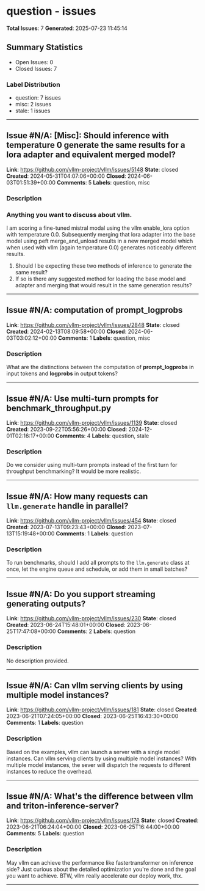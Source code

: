 # question - issues

**Total Issues**: 7
**Generated**: 2025-07-23 11:45:14

## Summary Statistics

- Open Issues: 0
- Closed Issues: 7

### Label Distribution

- question: 7 issues
- misc: 2 issues
- stale: 1 issues

---

## Issue #N/A: [Misc]: Should inference with temperature 0 generate the same results for a lora adapter and equivalent merged model?

**Link**: https://github.com/vllm-project/vllm/issues/5148
**State**: closed
**Created**: 2024-05-31T04:07:06+00:00
**Closed**: 2024-06-03T01:51:39+00:00
**Comments**: 5
**Labels**: question, misc

### Description

### Anything you want to discuss about vllm.

I am scoring a fine-tuned mistral modal using the vllm enable_lora option with temperature 0.0. Subsequently merging that lora adapter into the base model using peft merge_and_unload results in a new merged model which when used with vllm (again temperature 0.0) generates noticeably different results. 

1. Should I be expecting these two methods of inference to generate the same result? 
2. If so is there any suggested method for loading the base model and adapter and merging that would result in the same generation results?

---

## Issue #N/A: computation of prompt_logprobs

**Link**: https://github.com/vllm-project/vllm/issues/2848
**State**: closed
**Created**: 2024-02-13T08:09:58+00:00
**Closed**: 2024-06-03T03:02:12+00:00
**Comments**: 1
**Labels**: question, misc

### Description

What are the distinctions between the computation of **prompt_logprobs** in input tokens and **logprobs** in output tokens?

---

## Issue #N/A: Use multi-turn prompts for benchmark_throughput.py

**Link**: https://github.com/vllm-project/vllm/issues/1139
**State**: closed
**Created**: 2023-09-22T05:56:26+00:00
**Closed**: 2024-12-01T02:16:17+00:00
**Comments**: 4
**Labels**: question, stale

### Description

Do we consider using multi-turn prompts instead of the first turn for throughput benchmarking? It would be more realistic.

---

## Issue #N/A: How many requests can `llm.generate` handle in parallel?

**Link**: https://github.com/vllm-project/vllm/issues/454
**State**: closed
**Created**: 2023-07-13T09:23:43+00:00
**Closed**: 2023-07-13T15:19:48+00:00
**Comments**: 1
**Labels**: question

### Description

To run benchmarks, should I add all prompts to the `llm.generate` class at once, let the engine queue and schedule, or add them in small batches?

---

## Issue #N/A: Do you support streaming generating outputs?

**Link**: https://github.com/vllm-project/vllm/issues/230
**State**: closed
**Created**: 2023-06-24T15:48:01+00:00
**Closed**: 2023-06-25T17:47:08+00:00
**Comments**: 2
**Labels**: question

### Description

No description provided.

---

## Issue #N/A: Can vllm serving clients by using multiple model instances?

**Link**: https://github.com/vllm-project/vllm/issues/181
**State**: closed
**Created**: 2023-06-21T07:24:05+00:00
**Closed**: 2023-06-25T16:43:30+00:00
**Comments**: 1
**Labels**: question

### Description

Based on the examples, vllm can launch a server with a  single model instances. Can vllm serving clients by using multiple model instances? With multiple model instances, the sever will dispatch the requests to different instances to reduce the overhead.

---

## Issue #N/A: What's the difference between vllm and triton-inference-server?

**Link**: https://github.com/vllm-project/vllm/issues/178
**State**: closed
**Created**: 2023-06-21T06:24:04+00:00
**Closed**: 2023-06-25T16:44:00+00:00
**Comments**: 5
**Labels**: question

### Description

May vllm can achieve the performance like fastertransformer on inference side? Just curious about the detailed optimization you're done and the goal you want to achieve.
BTW, vllm really accelerate our deploy work, thx.

---

